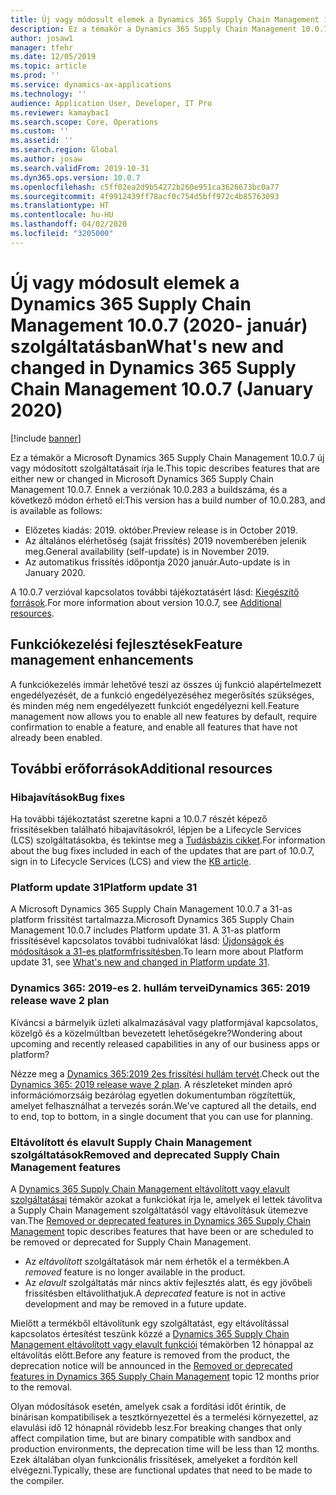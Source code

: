 ```yaml
---
title: Új vagy módosult elemek a Dynamics 365 Supply Chain Management 10.0.7 (2020- január) szolgáltatásban
description: Ez a témakör a Dynamics 365 Supply Chain Management 10.0.7 új vagy módosított szolgáltatásait írja le.
author: josaw1
manager: tfehr
ms.date: 12/05/2019
ms.topic: article
ms.prod: ''
ms.service: dynamics-ax-applications
ms.technology: ''
audience: Application User, Developer, IT Pro
ms.reviewer: kamaybac1
ms.search.scope: Core, Operations
ms.custom: ''
ms.assetid: ''
ms.search.region: Global
ms.author: josaw
ms.search.validFrom: 2019-10-31
ms.dyn365.ops.version: 10.0.7
ms.openlocfilehash: c5ff02ea2d9b54272b260e951ca3626673bc0a77
ms.sourcegitcommit: 4f9912439ff78acf0c754d5bff972c4b85763093
ms.translationtype: HT
ms.contentlocale: hu-HU
ms.lasthandoff: 04/02/2020
ms.locfileid: "3205000"
---
```

# <a name="whats-new-and-changed-in-dynamics-365-supply-chain-management-1007-january-2020"></a><span data-ttu-id="fba0c-103">Új vagy módosult elemek a Dynamics 365 Supply Chain Management 10.0.7 (2020- január) szolgáltatásban</span><span class="sxs-lookup"><span data-stu-id="fba0c-103">What's new and changed in Dynamics 365 Supply Chain Management 10.0.7 (January 2020)</span></span>

[!include [banner](../includes/banner.md)]


<span data-ttu-id="fba0c-104">Ez a témakör a Microsoft Dynamics 365 Supply Chain Management 10.0.7 új vagy módosított szolgáltatásait írja le.</span><span class="sxs-lookup"><span data-stu-id="fba0c-104">This topic describes features that are either new or changed in Microsoft Dynamics 365 Supply Chain Management 10.0.7.</span></span> <span data-ttu-id="fba0c-105">Ennek a verziónak 10.0.283 a buildszáma, és a következő módon érhető el:</span><span class="sxs-lookup"><span data-stu-id="fba0c-105">This version has a build number of 10.0.283, and is available as follows:</span></span>

- <span data-ttu-id="fba0c-106">Előzetes kiadás: 2019. október.</span><span class="sxs-lookup"><span data-stu-id="fba0c-106">Preview release is in October 2019.</span></span>
- <span data-ttu-id="fba0c-107">Az általános elérhetőség (saját frissítés) 2019 novemberében jelenik meg.</span><span class="sxs-lookup"><span data-stu-id="fba0c-107">General availability (self-update) is in November 2019.</span></span>
- <span data-ttu-id="fba0c-108">Az automatikus frissítés időpontja 2020 január.</span><span class="sxs-lookup"><span data-stu-id="fba0c-108">Auto-update is in January 2020.</span></span> 

<span data-ttu-id="fba0c-109">A 10.0.7 verzióval kapcsolatos további tájékoztatásért lásd: [Kiegészítő források](whats-new-scm-10-0-7.md#additional-resources).</span><span class="sxs-lookup"><span data-stu-id="fba0c-109">For more information about version 10.0.7, see [Additional resources](whats-new-scm-10-0-7.md#additional-resources).</span></span>

## <a name="feature-management-enhancements"></a><span data-ttu-id="fba0c-110">Funkciókezelési fejlesztések</span><span class="sxs-lookup"><span data-stu-id="fba0c-110">Feature management enhancements</span></span>
<span data-ttu-id="fba0c-111">A funkciókezelés immár lehetővé teszi az összes új funkció alapértelmezett engedélyezését, de a funkció engedélyezéséhez megerősítés szükséges, és minden még nem engedélyezett funkciót engedélyezni kell.</span><span class="sxs-lookup"><span data-stu-id="fba0c-111">Feature management now allows you to enable all new features by default, require confirmation to enable a feature, and enable all features that have not already been enabled.</span></span> 



## <a name="additional-resources"></a><span data-ttu-id="fba0c-112">További erőforrások</span><span class="sxs-lookup"><span data-stu-id="fba0c-112">Additional resources</span></span>

### <a name="bug-fixes"></a><span data-ttu-id="fba0c-113">Hibajavítások</span><span class="sxs-lookup"><span data-stu-id="fba0c-113">Bug fixes</span></span> 
<span data-ttu-id="fba0c-114">Ha további tájékoztatást szeretne kapni a 10.0.7 részét képező frissítésekben található hibajavításokról, lépjen be a Lifecycle Services (LCS) szolgáltatásokba, és tekintse meg a [Tudásbázis cikket](https://fix.lcs.dynamics.com/Issue/Details?kb=4528173&bugId=386529&dbType=3&qc=d6f5cd3ead06907477eae511043a52c1d4290a12bf52374dd55faf0d28ae732e).</span><span class="sxs-lookup"><span data-stu-id="fba0c-114">For information about the bug fixes included in each of the updates that are part of 10.0.7, sign in to Lifecycle Services (LCS) and view the [KB article](https://fix.lcs.dynamics.com/Issue/Details?kb=4528173&bugId=386529&dbType=3&qc=d6f5cd3ead06907477eae511043a52c1d4290a12bf52374dd55faf0d28ae732e).</span></span>

### <a name="platform-update-31"></a><span data-ttu-id="fba0c-115">Platform update 31</span><span class="sxs-lookup"><span data-stu-id="fba0c-115">Platform update 31</span></span>
<span data-ttu-id="fba0c-116">A Microsoft Dynamics 365 Supply Chain Management 10.0.7 a 31-as platform frissítést tartalmazza.</span><span class="sxs-lookup"><span data-stu-id="fba0c-116">Microsoft Dynamics 365 Supply Chain Management 10.0.7 includes Platform update 31.</span></span> <span data-ttu-id="fba0c-117">A 31-as platform frissítésével kapcsolatos további tudnivalókat lásd: [Újdonságok és módosítások a 31-es platformfrissítésben](../../fin-ops-core/dev-itpro/get-started/whats-new-platform-update-31.md).</span><span class="sxs-lookup"><span data-stu-id="fba0c-117">To learn more about Platform update 31, see [What's new and changed in Platform update 31](../../fin-ops-core/dev-itpro/get-started/whats-new-platform-update-31.md).</span></span>

### <a name="dynamics-365-2019-release-wave-2-plan"></a><span data-ttu-id="fba0c-118">Dynamics 365: 2019-es 2. hullám tervei</span><span class="sxs-lookup"><span data-stu-id="fba0c-118">Dynamics 365: 2019 release wave 2 plan</span></span>
<span data-ttu-id="fba0c-119">Kíváncsi a bármelyik üzleti alkalmazásával vagy platformjával kapcsolatos, közelgő és a közelmúltban bevezetett lehetőségekre?</span><span class="sxs-lookup"><span data-stu-id="fba0c-119">Wondering about upcoming and recently released capabilities in any of our business apps or platform?</span></span>

<span data-ttu-id="fba0c-120">Nézze meg a [Dynamics 365:2019 2es frissítési hullám tervét](https://docs.microsoft.com/dynamics365-release-plan/2019wave2/).</span><span class="sxs-lookup"><span data-stu-id="fba0c-120">Check out the [Dynamics 365: 2019 release wave 2 plan](https://docs.microsoft.com/dynamics365-release-plan/2019wave2/).</span></span> <span data-ttu-id="fba0c-121">A részleteket minden apró információmorzsáig bezárólag egyetlen dokumentumban rögzítettük, amelyet felhasználhat a tervezés során.</span><span class="sxs-lookup"><span data-stu-id="fba0c-121">We've captured all the details, end to end, top to bottom, in a single document that you can use for planning.</span></span>

### <a name="removed-and-deprecated-supply-chain-management-features"></a><span data-ttu-id="fba0c-122">Eltávolított és elavult Supply Chain Management szolgáltatások</span><span class="sxs-lookup"><span data-stu-id="fba0c-122">Removed and deprecated Supply Chain Management features</span></span>

<span data-ttu-id="fba0c-123">A [Dynamics 365 Supply Chain Management eltávolított vagy elavult szolgáltatásai](removed-deprecated-features-scm-updates.md) témakör azokat a funkciókat írja le, amelyek el lettek távolítva a Supply Chain Management szolgáltatásól vagy eltávolításuk ütemezve van.</span><span class="sxs-lookup"><span data-stu-id="fba0c-123">The [Removed or deprecated features in Dynamics 365 Supply Chain Management](removed-deprecated-features-scm-updates.md) topic describes features that have been or are scheduled to be removed or deprecated for Supply Chain Management.</span></span>

- <span data-ttu-id="fba0c-124">Az *eltávolított* szolgáltatások már nem érhetők el a termékben.</span><span class="sxs-lookup"><span data-stu-id="fba0c-124">A *removed* feature is no longer available in the product.</span></span>
- <span data-ttu-id="fba0c-125">Az *elavult* szolgáltatás már nincs aktív fejlesztés alatt, és egy jövőbeli frissítésben eltávolíthatjuk.</span><span class="sxs-lookup"><span data-stu-id="fba0c-125">A *deprecated* feature is not in active development and may be removed in a future update.</span></span>

<span data-ttu-id="fba0c-126">Mielőtt a termékből eltávolítunk egy szolgáltatást, egy eltávolítással kapcsolatos értesítést teszünk közzé a [Dynamics 365 Supply Chain Management eltávolított vagy elavult funkciói](removed-deprecated-features-scm-updates.md) témakörben 12 hónappal az eltávolítás előtt.</span><span class="sxs-lookup"><span data-stu-id="fba0c-126">Before any feature is removed from the product, the deprecation notice will be announced in the [Removed or deprecated features in Dynamics 365 Supply Chain Management](removed-deprecated-features-scm-updates.md) topic 12 months prior to the removal.</span></span>

<span data-ttu-id="fba0c-127">Olyan módosítások esetén, amelyek csak a fordítási időt érintik, de binárisan kompatibilisek a tesztkörnyezettel és a termelési környezettel, az elavulási idő 12 hónapnál rövidebb lesz.</span><span class="sxs-lookup"><span data-stu-id="fba0c-127">For breaking changes that only affect compilation time, but are binary compatible with sandbox and production environments, the deprecation time will be less than 12 months.</span></span> <span data-ttu-id="fba0c-128">Ezek általában olyan funkcionális frissítések, amelyeket a fordítón kell elvégezni.</span><span class="sxs-lookup"><span data-stu-id="fba0c-128">Typically, these are functional updates that need to be made to the compiler.</span></span>